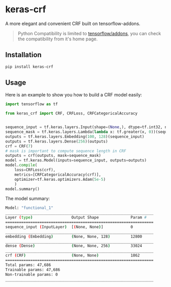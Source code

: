 # keras-crf
A more elegant and convenient CRF built on tensorflow-addons.


> Python Compatibility is limited to [tensorflow/addons](https://github.com/tensorflow/addons), you can check the compatibility from it's home page.

## Installation

```bash
pip install keras-crf
```

## Usage

Here is an example to show you how to build a CRF model easily:

```python
import tensorflow as tf

from keras_crf import CRF, CRFLoss, CRFCategoricalAccuracy


sequence_input = tf.keras.layers.Input(shape=(None,), dtype=tf.int32, name='sequence_input')
sequence_mask = tf.keras.layers.Lambda(lambda x: tf.greater(x, 0))(sequence_input)
outputs = tf.keras.layers.Embedding(100, 128)(sequence_input)
outputs = tf.keras.layers.Dense(256)(outputs)
crf = CRF(7)
# mask is important to compute sequence length in CRF
outputs = crf(outputs, mask=sequence_mask)
model = tf.keras.Model(inputs=sequence_input, outputs=outputs)
model.compile(
    loss=CRFLoss(crf),
    metrics=[CRFCategoricalAccuracy(crf)],
    optimizer=tf.keras.optimizers.Adam(5e-5)
    )
model.summary()
```

The model summary:

```bash
Model: "functional_1"
_________________________________________________________________
Layer (type)                 Output Shape              Param #   
=================================================================
sequence_input (InputLayer)  [(None, None)]            0         
_________________________________________________________________
embedding (Embedding)        (None, None, 128)         12800     
_________________________________________________________________
dense (Dense)                (None, None, 256)         33024     
_________________________________________________________________
crf (CRF)                    (None, None)              1862      
=================================================================
Total params: 47,686
Trainable params: 47,686
Non-trainable params: 0
_________________________________________________________________
```
